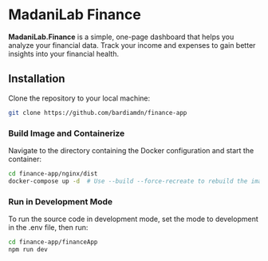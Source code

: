 # MadaniLab Finance

**MadaniLab.Finance** is a simple, one-page dashboard that helps you analyze your financial data. Track your income and expenses to gain better insights into your financial health.

## Installation

Clone the repository to your local machine:

```bash
git clone https://github.com/bardiamdn/finance-app
```

### Build Image and Containerize

Navigate to the directory containing the Docker configuration and start the container:

```bash
cd finance-app/nginx/dist
docker-compose up -d  # Use --build --force-recreate to rebuild the image if necessary
```

### Run in Development Mode

To run the source code in development mode, set the mode to development in the .env file, then run:

```bash
cd finance-app/financeApp
npm run dev
```
